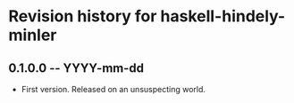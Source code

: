 # Revision history for haskell-hindely-minler

## 0.1.0.0 -- YYYY-mm-dd

* First version. Released on an unsuspecting world.
